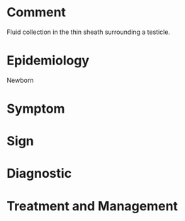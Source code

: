 # Comment

Fluid collection in the thin sheath surrounding a testicle.

# Epidemiology

Newborn

# Symptom

# Sign

# Diagnostic

# Treatment and Management
